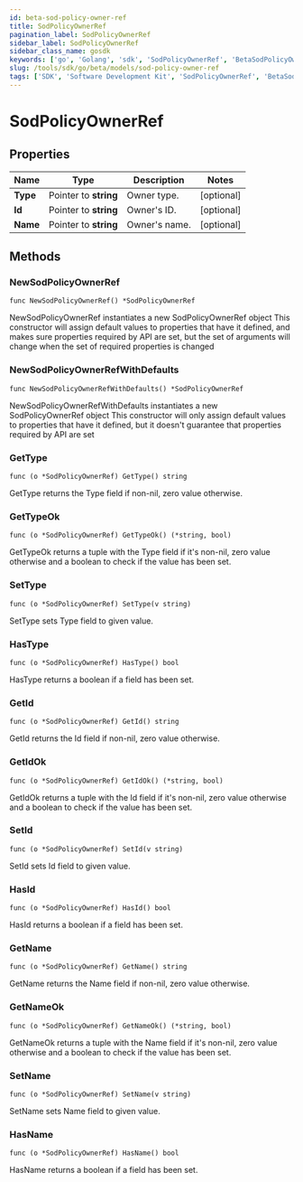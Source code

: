 ```yaml
---
id: beta-sod-policy-owner-ref
title: SodPolicyOwnerRef
pagination_label: SodPolicyOwnerRef
sidebar_label: SodPolicyOwnerRef
sidebar_class_name: gosdk
keywords: ['go', 'Golang', 'sdk', 'SodPolicyOwnerRef', 'BetaSodPolicyOwnerRef'] 
slug: /tools/sdk/go/beta/models/sod-policy-owner-ref
tags: ['SDK', 'Software Development Kit', 'SodPolicyOwnerRef', 'BetaSodPolicyOwnerRef']
---
```


# SodPolicyOwnerRef

## Properties

Name | Type | Description | Notes
------------ | ------------- | ------------- | -------------
**Type** | Pointer to **string** | Owner type. | [optional] 
**Id** | Pointer to **string** | Owner's ID. | [optional] 
**Name** | Pointer to **string** | Owner's name. | [optional] 

## Methods

### NewSodPolicyOwnerRef

`func NewSodPolicyOwnerRef() *SodPolicyOwnerRef`

NewSodPolicyOwnerRef instantiates a new SodPolicyOwnerRef object
This constructor will assign default values to properties that have it defined,
and makes sure properties required by API are set, but the set of arguments
will change when the set of required properties is changed

### NewSodPolicyOwnerRefWithDefaults

`func NewSodPolicyOwnerRefWithDefaults() *SodPolicyOwnerRef`

NewSodPolicyOwnerRefWithDefaults instantiates a new SodPolicyOwnerRef object
This constructor will only assign default values to properties that have it defined,
but it doesn't guarantee that properties required by API are set

### GetType

`func (o *SodPolicyOwnerRef) GetType() string`

GetType returns the Type field if non-nil, zero value otherwise.

### GetTypeOk

`func (o *SodPolicyOwnerRef) GetTypeOk() (*string, bool)`

GetTypeOk returns a tuple with the Type field if it's non-nil, zero value otherwise
and a boolean to check if the value has been set.

### SetType

`func (o *SodPolicyOwnerRef) SetType(v string)`

SetType sets Type field to given value.

### HasType

`func (o *SodPolicyOwnerRef) HasType() bool`

HasType returns a boolean if a field has been set.

### GetId

`func (o *SodPolicyOwnerRef) GetId() string`

GetId returns the Id field if non-nil, zero value otherwise.

### GetIdOk

`func (o *SodPolicyOwnerRef) GetIdOk() (*string, bool)`

GetIdOk returns a tuple with the Id field if it's non-nil, zero value otherwise
and a boolean to check if the value has been set.

### SetId

`func (o *SodPolicyOwnerRef) SetId(v string)`

SetId sets Id field to given value.

### HasId

`func (o *SodPolicyOwnerRef) HasId() bool`

HasId returns a boolean if a field has been set.

### GetName

`func (o *SodPolicyOwnerRef) GetName() string`

GetName returns the Name field if non-nil, zero value otherwise.

### GetNameOk

`func (o *SodPolicyOwnerRef) GetNameOk() (*string, bool)`

GetNameOk returns a tuple with the Name field if it's non-nil, zero value otherwise
and a boolean to check if the value has been set.

### SetName

`func (o *SodPolicyOwnerRef) SetName(v string)`

SetName sets Name field to given value.

### HasName

`func (o *SodPolicyOwnerRef) HasName() bool`

HasName returns a boolean if a field has been set.


